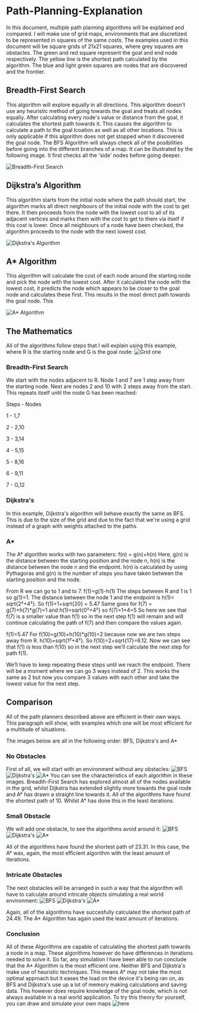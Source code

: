 # Path-Planning-Explanation
In this document, multiple path planning algorithms will be explained and compared. I will make use of grid maps, environments that are discretized to be represented in squares of the same costs. The examples used in this document will be square grids of 21x21 squares, where grey squares are obstacles. The green and red square represent the goal and end node respectively. The yellow line is the shortest path calculated by the algorithm. The blue and light green squares are nodes that are discovered and the frontier.


## Breadth-First Search
This algorithm will explore equally in all directions. This algorithm doesn't use any heuristic method of going towards the goal and treats all nodes equally. After calculating every node's value or distance from the goal, it calculates the shortest path towards it.
This causes the algorithm to calculate a path to the goal lcoation as well as all other locations. This is only applicable if this algorithm does not get stopped when it discovered the goal node.
The BFS Algorithm will always check all of the posibilities before going into the different branches of a map. It can be illustrated by the following image. It first checks all the 'side' nodes before going deeper. 

![Breadth-First Search](http://www3.cs.stonybrook.edu/~skiena/combinatorica/animations/anim/bfs.gif)

## Dijkstra’s Algorithm
This algorithm starts from the initial node where the path should start, the algorithm marks all direct neighbours of the initial node with the cost to get there. It then proceeds from the node with the lowest cost to all of its adjacent vertices and marks them with the cost to get to them via itself if this cost is lower. Once all neighbours of a node have been checked, the algorithm proceeds to the node with the next lowest cost.

![Dijkstra's Algorithm](https://upload.wikimedia.org/wikipedia/commons/2/23/Dijkstras_progress_animation.gif)

## A* Algorithm
This algorithm will calculate the cost of each node around the starting node and pick the node with the lowest cost. After it calculated the node with the lowest cost, it predicts the node which appears to be closer to the goal node and calculates these first. This results in the most direct path towards the goal node. This 

![A* Algorithm](https://upload.wikimedia.org/wikipedia/commons/8/85/Weighted_A_star_with_eps_5.gif)

## The Mathematics
All of the algorithms follow steps that I will explain using this example, where R is the starting node and G is the goal node:
![Grid one](https://github.com/RobertDelmaar/Path-Planning-Explanation/blob/master/Sheets.png?raw=true)
### Breadth-First Search
We start with the nodes adjacent to R. Node 1 and 7 are 1 step away from the starting node. Next are nodes 2 and 10 with 2 steps away from the start. This repeats itself until the node G has been reached:

Steps  -  Nodes

1    -    1,7

2    -    2,10

3    -    3,14

4    -    5,15

5    -    8,16

6    -    9,11

7    -    G,12

### Dijkstra's
In this example, Dijkstra's algorithm will behave exactly the same as BFS. This is due to the size of the grid and due to the fact that we're using a grid instead of a graph with weights attached to the paths.

### A*
The A* algorithm works with two parameters: f(n) = g(n)+h(n) Here, g(n) is the distance between the starting position and the node n, h(n) is the distance between the node n and the endpoint. h(n) is calculated by using Pythagoras and g(n) is the number of steps you have taken between the starting position and the node.

From R we can go to 1 and to 7. 
 f(1)=g(1)-h(1)
The steps between R and 1 is 1 so g(1)=1. The distance between the node 1 and the endpoint is h(1)= sqrt{2²+4²}.
So f(1)=1+sqrt{20} = 5.47
Same goes for f(7) = g(7)+h(7)*g(7)=1 and h(1)=sqrt{0²+4²} so   f(7)=1+4=5
So here we see that f(7) is a smaller value than f(1) so in the next step f(1) will remain and will continue calculating the path of f(7) and then compare the values again.

f(1)=5.47
For f(10)=g(10)+h(10)*g(10)=2 because now we are two steps away from R. h(10)=sqrt{1²+4²}. So f(10)=2+sqrt{17}=6.12.
Now we can see that f(1) is less than f(10) so in the next step we’ll calculate the next step for path f(1).

We’ll have to keep repeating these steps until we reach the endpoint. There will be a moment where we can go 3 ways instead of 2. This works the same as 2 but now you compare 3 values with each other and take the lowest value for the next step. 

## Comparison
All of the path planners described above are efficient in their own ways. This paragraph will show, with examples which one will be most efficient for a multitude of situations.


The images below are all in the following order: BFS, Dijkstra's and A*
### No Obstacles
First of all, we will start with an environment without any obstacles:
![BFS](https://github.com/RobertDelmaar/Path-Planning-Explanation/blob/master/BreadthFirstNoObstacles.PNG) ![Dijkstra's](https://github.com/RobertDelmaar/Path-Planning-Explanation/blob/master/DijkstrasNoObstacles.PNG?raw=true) ![A*](https://github.com/RobertDelmaar/Path-Planning-Explanation/blob/master/AStarNoObstacles.PNG?raw=true)
You can see the characteristics of each algorithm in these images. Breadth-First Search has explored almost all of the nodes available in the grid, whilst Dijkstra has extended slightly more towards the goal node and A* has drawn a straight line towards it. All of the algorithms have found the shortest path of 10. Whilst A* has done this in the least iterations.
### Small Obstacle
We will add one obstacle, to see the algorithms avoid around it:
![BFS](https://github.com/RobertDelmaar/Path-Planning-Explanation/blob/master/BreadthFirstSmallObstacle.PNG) ![Dijkstra's](https://github.com/RobertDelmaar/Path-Planning-Explanation/blob/master/DijkstrasSmallObstacle.PNG?raw=true) ![A*](https://github.com/RobertDelmaar/Path-Planning-Explanation/blob/master/AStarSmallObstacle.PNG?raw=true)

All of the algorithms have found the shortest path of 23.31. In this case, the A* was, again, the most efficient algorithm with the least amount of iterations.

### Intricate Obstacles
The next obstacles will be arranged in such a way that the algorithm will have to calculate around intricate objects simulating a real world environment:
![BFS](https://github.com/RobertDelmaar/Path-Planning-Explanation/blob/master/BreadthFirstIntricateObstacles.PNG) ![Dijkstra's](https://github.com/RobertDelmaar/Path-Planning-Explanation/blob/master/DijkstrasInstricateObstacles.PNG?raw=true) ![A*](https://github.com/RobertDelmaar/Path-Planning-Explanation/blob/master/AStarIntricateObstacles.PNG?raw=true)

Again, all of the algorithms have succesfully calculated the shortest path of 24.49. The A* Algorithm has again used the least amount of iterations.

### Conclusion
All of these Algorithms are capable of calculating the shortest path towards a node in a map. These algorithms however do have differences in iterations needed to solve it. So far, any simulation I have been able to run conclude that the A* Algorithm is the most efficient one.
Neither BFS and Dijkstra's make use of heuristic techniques. This means A* may not take the most optimal approach but it eases the load on the device it's being ran on, as BFS and Dijkstra's use up a lot of memory making calculations and saving data. This however does require knowledge of the goal node, which is not always available in a real world application. 
To try this theory for yourself, you can draw and simulate your own maps ![here](https://qiao.github.io/PathFinding.js/visual/)
